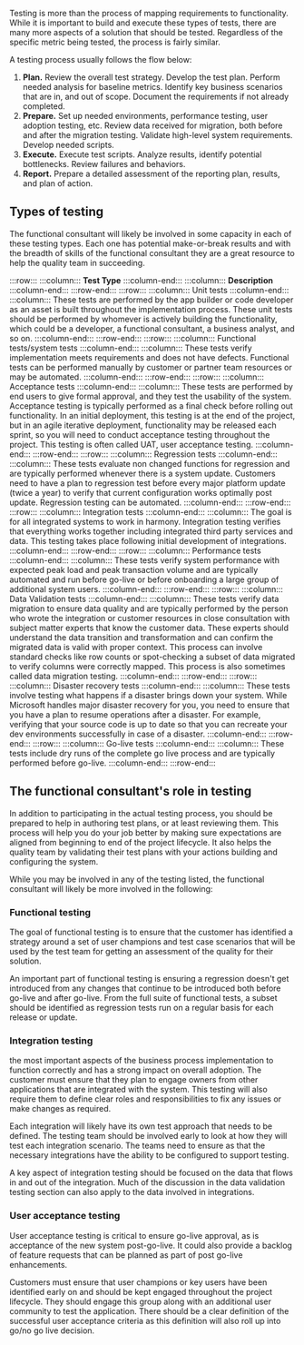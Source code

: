 Testing is more than the process of mapping requirements to functionality. While it is important to build and execute these types of tests, there are many more aspects of a solution that should be tested. Regardless of the specific metric being tested, the process is fairly similar.

A testing process usually follows the flow below:

1.  **Plan.** Review the overall test strategy. Develop the test plan. Perform needed analysis for baseline metrics. Identify key business scenarios that are in, and out of scope. Document the requirements if not already completed.
2.  **Prepare.** Set up needed environments, performance testing, user adoption testing, etc. Review data received for migration, both before and after the migration testing. Validate high-level system requirements. Develop needed scripts.
3.  **Execute.** Execute test scripts. Analyze results, identify potential bottlenecks. Review failures and behaviors.
4.  **Report.** Prepare a detailed assessment of the reporting plan, results, and plan of action.

## Types of testing

The functional consultant will likely be involved in some capacity in each of these testing types. Each one has potential make-or-break results and with the breadth of skills of the functional consultant they are a great resource to help the quality team in succeeding.

:::row:::
  :::column:::
    **Test Type**
  :::column-end:::
  :::column:::
    **Description**
  :::column-end:::
:::row-end:::
:::row:::
  :::column:::
    Unit tests
  :::column-end:::
  :::column:::
    These tests are performed by the app builder or code developer as an asset is built throughout the implementation process. These unit tests should be performed by whomever is actively building the functionality, which could be a developer, a functional consultant, a business analyst, and so on.
  :::column-end:::
:::row-end:::
:::row:::
  :::column:::
    Functional tests/system tests
  :::column-end:::
  :::column:::
    These tests verify implementation meets requirements and does not have defects. Functional tests can be performed manually by customer or partner team resources or may be automated.
  :::column-end:::
:::row-end:::
:::row:::
  :::column:::
    Acceptance tests
  :::column-end:::
  :::column:::
    These tests are performed by end users to give formal approval, and they test the usability of the system. Acceptance testing is typically performed as a final check before rolling out functionality. In an initial deployment, this testing is at the end of the project, but in an agile iterative deployment, functionality may be released each sprint, so you will need to conduct acceptance testing throughout the project. This testing is often called UAT, user acceptance testing.
  :::column-end:::
:::row-end:::
:::row:::
  :::column:::
    Regression tests
  :::column-end:::
  :::column:::
    These tests evaluate non changed functions for regression and are typically performed whenever there is a system update. Customers need to have a plan to regression test before every major platform update (twice a year) to verify that current configuration works optimally post update. Regression testing can be automated.
  :::column-end:::
:::row-end:::
:::row:::
  :::column:::
    Integration tests
  :::column-end:::
  :::column:::
    The goal is for all integrated systems to work in harmony. Integration testing verifies that everything works together including integrated third party services and data. This testing takes place following initial development of integrations.
  :::column-end:::
:::row-end:::
:::row:::
  :::column:::
    Performance tests
  :::column-end:::
  :::column:::
    These tests verify system performance with expected peak load and peak transaction volume and are typically automated and run before go-live or before onboarding a large group of additional system users.
  :::column-end:::
:::row-end:::
:::row:::
  :::column:::
    Data Validation tests
  :::column-end:::
  :::column:::
    These tests verify data migration to ensure data quality and are typically performed by the person who wrote the integration or customer resources in close consultation with subject matter experts that know the customer data. These experts should understand the data transition and transformation and can confirm the migrated data is valid with proper context. This process can involve standard checks like row counts or spot-checking a subset of data migrated to verify columns were correctly mapped. This process is also sometimes called data migration testing.
  :::column-end:::
:::row-end:::
:::row:::
  :::column:::
    Disaster recovery tests
  :::column-end:::
  :::column:::
    These tests involve testing what happens if a disaster brings down your system. While Microsoft handles major disaster recovery for you, you need to ensure that you have a plan to resume operations after a disaster. For example, verifying that your source code is up to date so that you can recreate your dev environments successfully in case of a disaster.
  :::column-end:::
:::row-end:::
:::row:::
  :::column:::
    Go-live tests
  :::column-end:::
  :::column:::
    These tests include dry runs of the complete go live process and are typically performed before go-live.
  :::column-end:::
:::row-end:::


## The functional consultant's role in testing

In addition to participating in the actual testing process, you should be prepared to help in authoring test plans, or at least reviewing them. This process will help you do your job better by making sure expectations are aligned from beginning to end of the project lifecycle. It also helps the quality team by validating their test plans with your actions building and configuring the system.

While you may be involved in any of the testing listed, the functional consultant will likely be more involved in the following:

### Functional testing

The goal of functional testing is to ensure that the customer has identified a strategy around a set of user champions and test case scenarios that will be used by the test team for getting an assessment of the quality for their solution.

An important part of functional testing is ensuring a regression doesn't get introduced from any changes that continue to be introduced both before go-live and after go-live. From the full suite of functional tests, a subset should be identified as regression tests run on a regular basis for each release or update.

### Integration testing

the most important aspects of the business process implementation to function correctly and has a strong impact on overall adoption. The customer must ensure that they plan to engage owners from other applications that are integrated with the system. This testing will also require them to define clear roles and responsibilities to fix any issues or make changes as required.

Each integration will likely have its own test approach that needs to be defined. The testing team should be involved early to look at how they will test each integration scenario. The teams need to ensure as that the necessary integrations have the ability to be configured to support testing.

A key aspect of integration testing should be focused on the data that flows in and out of the integration. Much of the discussion in the data validation testing section can also apply to the data involved in integrations.

### User acceptance testing

User acceptance testing is critical to ensure go-live approval, as is acceptance of the new system post-go-live. It could also provide a backlog of feature requests that can be planned as part of post go-live enhancements.

Customers must ensure that user champions or key users have been identified early on and should be kept engaged throughout the project lifecycle. They should engage this group along with an additional user community to test the application. There should be a clear definition of the successful user acceptance criteria as this definition will also roll up into go/no go live decision.
